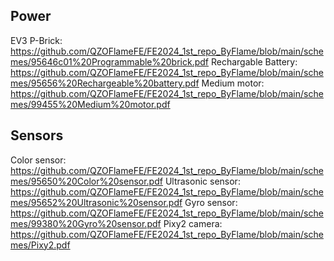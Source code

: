 ## Power
EV3 P-Brick: https://github.com/QZOFlameFE/FE2024_1st_repo_ByFlame/blob/main/schemes/95646c01%20Programmable%20brick.pdf
Rechargable Battery: https://github.com/QZOFlameFE/FE2024_1st_repo_ByFlame/blob/main/schemes/95656%20Rechargeable%20battery.pdf
Medium motor: https://github.com/QZOFlameFE/FE2024_1st_repo_ByFlame/blob/main/schemes/99455%20Medium%20motor.pdf
## Sensors
Color sensor: https://github.com/QZOFlameFE/FE2024_1st_repo_ByFlame/blob/main/schemes/95650%20Color%20sensor.pdf
Ultrasonic sensor: https://github.com/QZOFlameFE/FE2024_1st_repo_ByFlame/blob/main/schemes/95652%20Ultrasonic%20sensor.pdf
Gyro sensor: https://github.com/QZOFlameFE/FE2024_1st_repo_ByFlame/blob/main/schemes/99380%20Gyro%20sensor.pdf
Pixy2 camera: https://github.com/QZOFlameFE/FE2024_1st_repo_ByFlame/blob/main/schemes/Pixy2.pdf

